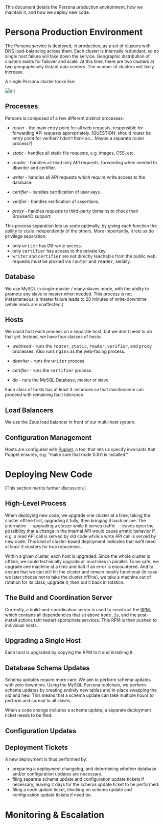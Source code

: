 <!-- This Source Code Form is subject to the terms of the Mozilla Public
   - License, v. 2.0. If a copy of the MPL was not distributed with this
   - file, You can obtain one at http://mozilla.org/MPL/2.0/. -->

This document details the Persona production environment, how we maintain it, and how we deploy new code.

# Persona Production Environment

The Persona service is deployed, in production, as a set of clusters
with DNS load-balancing across them. Each cluster is internally
redundant, so no single host failure will take down the
service. Geographic distribution of clusters exists for failover and
scale. At this time, there are two clusters at two geographically
distant data centers. The number of clusters will likely increase.

A single Persona cluster looks like:

![alt](https://raw.github.com/benadida/browserid/opsdocs/docs/persona_arch.png "Optional title")

## Processes

Persona is composed of a few different distinct processes:

* *router* - the main entry point for all web requests, responsible for forwarding API requests appropriately. [QUESTION: should router be entry point for verifier? I don't think so... Maybe a separate router process?]

* *static* - handles all static file requests, e.g. images, CSS, etc.

* *reader* - handles all read only API requests, forwarding when needed to dbwriter and certifier.

* *writer* - handles all API requests which require write access to the database.

* *certifier* - handles certification of user keys.

* *verifier* - handles verification of assertions.

* *proxy* - handles requests to third-party domains to check their BrowserID support.

This process separation lets us scale optimally, by giving each function the ability to scale independently of the others. More importantly, it lets us do privilege separation:

* only <tt>writer</tt> has DB-write access.
* only <tt>certifier</tt> has access to the private key.
* <tt>writer</tt> and <tt>certifier</tt> are not directly reachable from the public web, requests must be proxied via <tt>router</tt> and <tt>reader</tt>, serially.

## Database

We use MySQL in single-master / many-slaves mode, with the ability to
promote any slave to master when needed. This process is not
instantaneous: a master failure leads to 20 minutes of write-downtime
(while reads are unaffected.)

## Hosts

We could host each process on a separate host, but we don't need to do that yet. Instead, we have four classes of hosts:

* *webhead* - runs the <tt>router</tt>, <tt>static</tt>, <tt>reader</tt>, <tt>verifier</tt>, and <tt>proxy</tt> processes. Also runs <tt>nginx</tt> as the web-facing process.

* *dbwriter* - runs the <tt>writer</tt> process.

* *certifier* - runs the <tt>certifier</tt> process.

* *db* - runs the MySQL Database, master or slave.

Each class of hosts has at least 3 instances so that maintenance can
proceed with remaining fault tolerance.

## Load Balancers

We use the Zeus load balancer in front of our multi-host system.

## Configuration Management

Hosts are configured with [Puppet](http://puppetlabs.com/puppet/what-is-puppet/), a tool that lets us specify invariants that Puppet ensures, e.g. "make sure that node 0.8.0 is installed."

# Deploying New Code

[This section merits further discussion.]

## High-Level Process

When deploying new code, we upgrade one cluster at a time, taking the
cluster offline first, upgrading it fully, then bringing it back
online. The alternative -- upgrading a cluster while it serves traffic
-- leaves open the possibility that a change in the internal API would
cause erratic behavior if, e.g. a read API call is served by old code
while a write API call is served by new code. This kind of
cluster-based deployment indicates that we'll need at least 3 clusters
for true robustness.

Within a given cluster, each host is upgraded. Since the whole cluster
is offline, we could technically upgrade all machines in parallel. To
be safe, we upgrade one machine at a time and halt if an error is
encountered. And to ensure that we can still hit the cluster and
remain mostly functional (in case we later choose not to take the
cluster offline), we take a machine out of rotation for its class,
upgrade it, then put it back in rotation.

## The Build and Coordination Server

Currently, a build-and-coordination server is used to construct the [RPM](http://en.wikipedia.org/wiki/RPM_Package_Manager), which
contains all dependencies that sit above <tt>node.js</tt>, and the
post-install actions taht restart appropriate services. This RPM is then pushed to individual hosts.

## Upgrading a Single Host

Each host is upgraded by copying the RPM to it and installing it.

## Database Schema Updates

Schema updates require more care. We aim to perform schema updates
with zero downtime. Using the MySQL Percona toolchain, we perform
schema updates by creating entirely new tables and in-place swapping
the old and new. This means that a schema update can take multiple
hours to perform and spread to all slaves.

When a code change includes a schema update, a separate deployment
ticket needs to be filed.

## Configuration Updates

## Deployment Tickets

A new deployment is thus performed by:

* preparing a deployment changelog, and determining whether database and/or configuration updates are necessary.
* filing separate schema update and configuration update tickets if necessary, leaving 2 days for the schema update ticket to be performed.
* filing a code update ticket, blocking on schema update and configuration update tickets if need be.

# Monitoring & Escalation